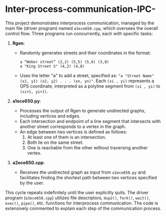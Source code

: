 # Inter-process-communication-IPC-

This project demonstrates interprocess communication, managed by the main file (driver program) named `a3ece650.cpp`, which oversees the overall control flow. Three programs run concurrently, each with specific tasks:

1. **Rgen**: 
   - Randomly generates streets and their coordinates in the format:
     ```
     a “Weber street” (2,2) (5,5) (5,6) (3,8)
     a "King Street S" (4,2) (4,8)
     ```
   - Uses the letter "a" to add a street, specified as: `"a "Street Name" (x1, y1) (x2, y2) . . . (xn, yn)"`. Each `(xi , yi)` represents a GPS coordinate, interpreted as a polyline segment from `(xi , yi)` to `(xi+1, yi+1)`.

2. **a1ece650.py**: 
   - Processes the output of Rgen to generate undirected graphs, including vertices and edges. 
   - Each intersection and endpoint of a line segment that intersects with another street corresponds to a vertex in the graph. 
   - An edge between two vertices is defined as follows:
     1. At least one of them is an intersection.
     2. Both lie on the same street.
     3. One is reachable from the other without traversing another vertex.

3. **a2ece650.cpp**: 
   - Receives the undirected graph as input from `a1ece650.py` and facilitates finding the shortest path between two vertices specified by the user.

This cycle repeats indefinitely until the user explicitly quits. The driver program (`a3ece650.cpp`) utilizes file descriptors, `dup2()`, `fork()`, `wait()`, `exec()`, `pipe()`, etc. functions for interprocess communication. The code is extensively commented to explain each step of the communication process.
